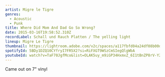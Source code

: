 ```yaml
---
artist: Migre le Tigre
genres:
  - Acoustic
  - Punk
title: Where Did Mom And Dad Go So Wrong?
date: 2015-03-16T19:58:52.310Z
recordLabel: Schall und Rauch Platten / The yelling light
lineup: Migre Le Tigre
thumbnail: https://lightroom.adobe.com/v2c/spaces/a117fbfd04a24df08b00dc7343422215/assets/4c2088a714cce0752c0cef4b422c77f2/revisions/bbfba8106c494cb9a262b82e37a2c43b/renditions/79976a20dc432be6f8510f0c713bd609
spotifyId: 5BDy1DZQ10CYfryI7FR5X2?si=RiFXGT9WSzCmSIegQlgWbA
youtubeId: watch?v=TaF70JgfMco&list=OLAK5uy_m9iGP34HxmxZ_6I1tBnZP8rV-Y2-_48Wg
---
```

Came out on 7" vinyl